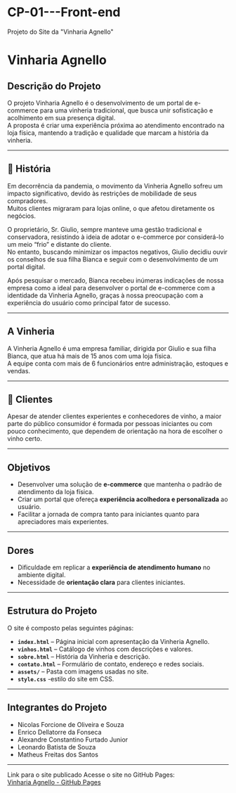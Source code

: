 # CP-01---Front-end
Projeto do Site da "Vinharia Agnello"

# Vinharia Agnello

## Descrição do Projeto
O projeto Vinharia Agnello é o desenvolvimento de um portal de e-commerce para uma vinheria tradicional, que busca unir sofisticação e acolhimento em sua presença digital.  
A proposta é criar uma experiência próxima ao atendimento encontrado na loja física, mantendo a tradição e qualidade que marcam a história da vinheria.

---

## 📖 História
Em decorrência da pandemia, o movimento da Vinheria Agnello sofreu um impacto significativo, devido às restrições de mobilidade de seus compradores.  
Muitos clientes migraram para lojas online, o que afetou diretamente os negócios.  

O proprietário, Sr. Giulio, sempre manteve uma gestão tradicional e conservadora, resistindo à ideia de adotar o e-commerce por considerá-lo um meio “frio” e distante do cliente.  
No entanto, buscando minimizar os impactos negativos, Giulio decidiu ouvir os conselhos de sua filha Bianca e seguir com o desenvolvimento de um portal digital.

Após pesquisar o mercado, Bianca recebeu inúmeras indicações de nossa empresa como a ideal para desenvolver o portal de e-commerce com a identidade da Vinheria Agnello, graças à nossa preocupação com a experiência do usuário como principal fator de sucesso.

---

## A Vinheria
A Vinheria Agnello é uma empresa familiar, dirigida por Giulio e sua filha Bianca, que atua há mais de 15 anos com uma loja física.  
A equipe conta com mais de 6 funcionários entre administração, estoques e vendas.

---

## 👥 Clientes
Apesar de atender clientes experientes e conhecedores de vinho, a maior parte do público consumidor é formada por pessoas iniciantes ou com pouco conhecimento, que dependem de orientação na hora de escolher o vinho certo.

---

## Objetivos
- Desenvolver uma solução de **e-commerce** que mantenha o padrão de atendimento da loja física.  
- Criar um portal que ofereça **experiência acolhedora e personalizada** ao usuário.  
- Facilitar a jornada de compra tanto para iniciantes quanto para apreciadores mais experientes.

---

## Dores
- Dificuldade em replicar a **experiência de atendimento humano** no ambiente digital.  
- Necessidade de **orientação clara** para clientes iniciantes.   

---

## Estrutura do Projeto
O site é composto pelas seguintes páginas:

- **`index.html`** – Página inicial com apresentação da Vinheria Agnello.  
- **`vinhos.html`** – Catálogo de vinhos com descrições e valores.  
- **`sobre.html`** – História da Vinheria e descrição.  
- **`contato.html`** – Formulário de contato, endereço e redes sociais.  
- **`assets/`** – Pasta com imagens usadas no site.
- **`style.css`** -estilo do site em CSS.

---

## Integrantes do Projeto
- Nicolas Forcione de Oliveira e Souza 
- Enrico Dellatorre da Fonseca
- Alexandre Constantino Furtado Junior
- Leonardo Batista de Souza
- Matheus Freitas dos Santos

---

 Link para o site publicado
Acesse o site no GitHub Pages:  
[Vinharia Agnello - GitHub Pages](https://SEU-USUARIO.github.io/NOME-DO-REPOSITORIO)
